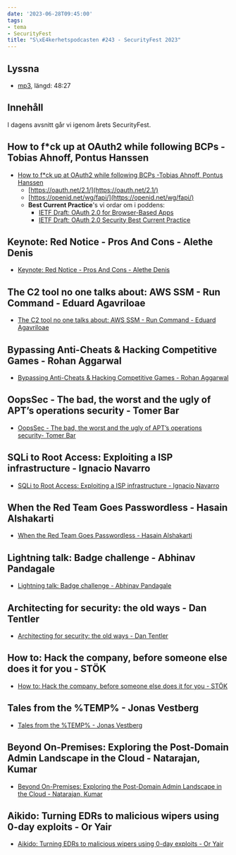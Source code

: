 ```yaml
---
date: '2023-06-28T09:45:00'
tags:
- tema
- SecurityFest
title: "S\xE4kerhetspodcasten #243 - SecurityFest 2023"
---
```

## Lyssna
* [mp3](https://traffic.libsyn.com/secure/sakerhetspodcasten/2023-06-07_Sakerhetspodcasten_SecurityFest.mp3?dest-id=117848), längd: 48:27

## Innehåll
I dagens avsnitt går vi igenom årets SecurityFest.

## How to f\*ck up at OAuth2 while following BCPs -Tobias Ahnoff, Pontus Hanssen

* [How to f\*ck up at OAuth2 while following BCPs -Tobias Ahnoff, Pontus Hanssen](https://www.youtube.com/watch?v=MpPd0WnEG5s)
  * [https://oauth.net/2.1/](https://oauth.net/2.1/)
  * [https://openid.net/wg/fapi/](https://openid.net/wg/fapi/)
  * **Best Current Practice**'s vi ordar om i poddens:
    * [IETF Draft: OAuth 2.0 for Browser-Based Apps](https://datatracker.ietf.org/doc/html/draft-ietf-oauth-browser-based-apps)
    * [IETF Draft: OAuth 2.0 Security Best Current Practice](https://datatracker.ietf.org/doc/html/draft-ietf-oauth-security-topics)

## Keynote: Red Notice - Pros And Cons - Alethe Denis

* [Keynote: Red Notice - Pros And Cons - Alethe Denis](https://www.youtube.com/watch?v=0UHZInXEgcw)

## The C2 tool no one talks about: AWS SSM - Run Command - Eduard Agavriloae

* [The C2 tool no one talks about: AWS SSM - Run Command - Eduard Agavriloae](https://www.youtube.com/watch?v=cn7XLaGmmCg)

## Bypassing Anti-Cheats & Hacking Competitive Games - Rohan Aggarwal

* [Bypassing Anti-Cheats & Hacking Competitive Games - Rohan Aggarwal](https://www.youtube.com/watch?v=bTU7huCmFXA)

## OopsSec - The bad, the worst and the ugly of APT’s operations security - Tomer Bar

* [OopsSec - The bad, the worst and the ugly of APT’s operations security- Tomer Bar](https://www.youtube.com/watch?v=LxoeFA1NxVs)

## SQLi to Root Access: Exploiting a ISP infrastructure - Ignacio Navarro

* [SQLi to Root Access: Exploiting a ISP infrastructure - Ignacio Navarro](https://www.youtube.com/watch?v=pttUiwcfBq4)


## When the Red Team Goes Passwordless - Hasain Alshakarti

* [When the Red Team Goes Passwordless - Hasain Alshakarti](https://www.youtube.com/watch?v=lauvMIIJoFQ)

## Lightning talk: Badge challenge - Abhinav Pandagale

* [Lightning talk: Badge challenge - Abhinav Pandagale](https://www.youtube.com/watch?v=fV0QKl9jbco)

## Architecting for security: the old ways - Dan Tentler

* [Architecting for security: the old ways - Dan Tentler](https://www.youtube.com/watch?v=DQUY828pNDc)

## How to: Hack the company, before someone else does it for you - STÖK

* [How to: Hack the company, before someone else does it for you - STÖK](https://www.youtube.com/watch?v=kWcuZvNXmDM)

## Tales from the %TEMP% - Jonas Vestberg

* [Tales from the %TEMP% - Jonas Vestberg](https://www.youtube.com/watch?v=U36hAneQeZM)

## Beyond On-Premises: Exploring the Post-Domain Admin Landscape in the Cloud - Natarajan, Kumar

* [Beyond On-Premises: Exploring the Post-Domain Admin Landscape in the Cloud - Natarajan, Kumar](https://www.youtube.com/watch?v=_2LWZDDOdhQ)

## Aikido: Turning EDRs to malicious wipers using 0-day exploits - Or Yair

* [Aikido: Turning EDRs to malicious wipers using 0-day exploits - Or Yair](https://www.youtube.com/watch?v=Aj3pzEhaTYc)
